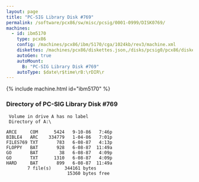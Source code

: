 ```yaml
---
layout: page
title: "PC-SIG Library Disk #769"
permalink: /software/pcx86/sw/misc/pcsig/0001-0999/DISK0769/
machines:
  - id: ibm5170
    type: pcx86
    config: /machines/pcx86/ibm/5170/cga/1024kb/rev3/machine.xml
    diskettes: /machines/pcx86/diskettes.json,/disks/pcsig0/pcx86/diskettes.json
    autoGen: true
    autoMount:
      B: "PC-SIG Library Disk #769"
    autoType: $date\r$time\rB:\rDIR\r
---
```


{% include machine.html id="ibm5170" %}

### Directory of PC-SIG Library Disk #769

     Volume in drive A has no label
     Directory of A:\

    ARCE     COM      5424   9-10-86   7:46p
    BIBLE4   ARC    334779   1-04-86   7:01p
    FILES769 TXT       783   6-08-87   4:13p
    FLOPPY   BAT       928   6-08-87  11:49a
    GO       BAT        38   6-08-87   4:09p
    GO       TXT      1310   6-08-87   4:09p
    HARD     BAT       899   6-08-87  11:49a
            7 file(s)     344161 bytes
                           15360 bytes free
